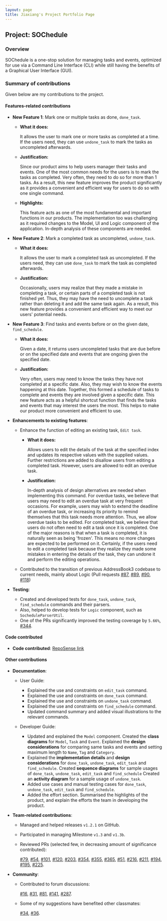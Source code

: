 ```yaml
---
layout: page
title: Jiaxiang's Project Portfolio Page
---
```


## Project: SOChedule

### Overview
SOChedule is a one-stop solution for managing tasks and events, optimized for use via a Command Line Interface (CLI)
while still having the benefits of a Graphical User Interface (GUI).

### Summary of contributions
Given below are my contributions to the project.

#### Features-related contributions
* **New Feature 1**: Mark one or multiple tasks as done, `done_task`.
    * **What it does:**
      
      It allows the user to mark one or more tasks as completed at a time. 
      If the users need, they can use `undone_task` to mark the tasks as uncompleted afterwards.
    * **Justification:**
    
      Since our product aims to help users manager their tasks and events. 
      One of the most common needs for the users is to mark the tasks as completed.
      Very often, they need to do so for more than 1 tasks. 
      As a result, this new feature improves the product significantly 
      as it provides a convenient and efficient way for users to do so with one single command.
    * **Highlights:**
      
      This feature acts as one of the most fundamental and important functions in our products.
      The implementation too was challenging as it required changes to the Model, UI and Logic component 
      of the application. In-depth analysis of these components are needed.

* **New Feature 2**: Mark a completed task as uncompleted, `undone_task`.

    * **What it does:**

      It allows the user to mark a completed task as uncompleted.
      If the users need, they can use `done_task` to mark the task as completed afterwards.
    * **Justification:**
        
        Occasionally, users may realize that they made a mistake in completing a task, or certain parts of
      a completed task is not finished yet. Thus, they may have the need to uncomplete a task rather than
      deleting it and add the same task again. As a result, this new feature provides 
      a convenient and efficient way to meet our users' potential needs.

* **New Feature 3**: Find tasks and events before or on the given date, `find_schedule`.

    * **What it does:**

      Given a date, it returns users uncompleted tasks that are due before or on the specified date
      and events that are ongoing given the specified date. 
    * **Justification:**
        
        Very often, users may need to know the tasks they have not completed at a specific date. Also,
      they may wish to know the events happening at this date. Together, this formed a schedule of tasks to complete
      and events they are involved given a specific date. This new feature acts as a helpful shortcut function that
      finds the tasks and events that may interest the users the most. This helps to make our product more convenient 
      and efficient to use.
      

* **Enhancements to existing features**:
    * Enhance the function of editing an existing task, `Edit task`.
        * **What it does:**

            Allows users to edit the details of the task at the specified index 
            and updates its respective values with the supplied values. 
            Further restrictions are added to disallow users from editing a completed task.
            However, users are allowed to edit an overdue task.
      
        * **Justification:**
          
          In-depth analysis of design alternatives are needed when implementing this command.
          For overdue tasks, we believe that users may need to edit an overdue task at very frequent occasions.
          For example, users may wish to extend the deadline of an overdue task, 
          or increasing its priority to remind themselves that this task needs more attention. 
          Thus, we allow overdue tasks to be edited. 
          For completed task, we believe that users do not often need to edit a task once it is completed. 
          One of the major reasons is that when a task is completed, it is naturally seen as being 'frozen'.
          This means no more changes are expected to be performed on it. 
          Certainly, if the users need to edit a completed task because they realize they made some mistakes in entering the details of the task, 
          they can undone it and perform the editing operations.
        
    * Contributed to the transition of previous AddressBook3 codebase to current needs, mainly about Logic
    (Pull requests [\#87](https://github.com/AY2021S2-CS2103-W16-1/tp/pull/87), [\#89](https://github.com/AY2021S2-CS2103-W16-1/tp/pull/89),
    [\#90](https://github.com/AY2021S2-CS2103-W16-1/tp/pull/90), [\#118](https://github.com/AY2021S2-CS2103-W16-1/tp/pull/118))
      
* **Testing**:
    * Created and developed tests for `done_task`, `undone_task`, `find_schedule` commands 
and their parsers. 
    * Also, helped to develop tests for `Logic` component, such as `SocheduleParserUtil`.
    * One of the PRs significantly improved the testing coverage by `5.66%`, [\#344](https://github.com/AY2021S2-CS2103-W16-1/tp/pull/344).

    

#### Code contributed
* **Code contributed**: [RepoSense link](https://nus-cs2103-ay2021s2.github.io/tp-dashboard/?search=litone01&sort=groupTitle&sortWithin=title&timeframe=commit&mergegroup=&groupSelect=groupByRepos&breakdown=true&checkedFileTypes=docs~functional-code~test-code~other&since=2021-02-19)

#### Other contributions
* **Documentation**:
    * User Guide:
        * Explained the use and constraints on `edit_task` command.
        * Explained the use and constraints on `done_task` command.
        * Explained the use and constraints on `undone_task` command.
        * Explained the use and constraints on `find_schedule` command.
        * Updated command summary and added visual illustrations to the relevant commands.
        
    * Developer Guide:
        * Updated and explained the `Model` component. 
          Created the **class diagrams** for `Model`, `Task` and `Event`.
          Explained the **design considerations** for comparing same tasks and events 
          and setting maximum length to `Name`, `Tag` and `Category`.
        * Explained the **implementation details** and **design considerations** for `done_task`, `undone_task`, `edit_task` and `find_schedule`.
            Created **sequence diagrams** for sample usages of `done_task`, `undone_task`, `edit_task` and `find_schedule`
            Created an **activity diagram** for a sample usage of `undone_task`.
        * Added use cases and manual testing cases for `done_task`, `undone_task`, `edit_task` and `find_schedule`.
        * Added the effort section. 
          Summarised the highlights of the product, and explain the efforts the team in developing the product.
          

* **Team-related contributions**:
  * Managed and helped releases `v1.2.1` on GitHub.
  * Participated in managing Milestone `v1.3` and `v1.3b`.
  * Reviewed PRs (selected few, in decreasing amount of significance contributed):
    
    [\#79](https://github.com/AY2021S2-CS2103-W16-1/tp/pull/79), 
    [\#54](https://github.com/AY2021S2-CS2103-W16-1/tp/pull/54),
    [\#101](https://github.com/AY2021S2-CS2103-W16-1/tp/pull/101),
    [\#120](https://github.com/AY2021S2-CS2103-W16-1/tp/pull/120),
    [\#203](https://github.com/AY2021S2-CS2103-W16-1/tp/pull/203),
    [\#354](https://github.com/AY2021S2-CS2103-W16-1/tp/pull/354),
    [\#355](https://github.com/AY2021S2-CS2103-W16-1/tp/pull/355),
    [\#365](https://github.com/AY2021S2-CS2103-W16-1/tp/pull/365),
    [\#51](https://github.com/AY2021S2-CS2103-W16-1/tp/pull/51),
    [\#216](https://github.com/AY2021S2-CS2103-W16-1/tp/pull/216),
    [\#211](https://github.com/AY2021S2-CS2103-W16-1/tp/pull/211),
    [\#194](https://github.com/AY2021S2-CS2103-W16-1/tp/pull/194),
    [\#195](https://github.com/AY2021S2-CS2103-W16-1/tp/pull/195),
    [\#225](https://github.com/AY2021S2-CS2103-W16-1/tp/pull/225).
    

* **Community**:
    * Contributed to forum discussions:
      
      [\#16](https://github.com/nus-cs2103-AY2021S2/forum/issues/16),
      [\#31](https://github.com/nus-cs2103-AY2021S2/forum/issues/31),
      [\#81](https://github.com/nus-cs2103-AY2021S2/forum/issues/81),
      [\#141](https://github.com/nus-cs2103-AY2021S2/forum/issues/141),
      [\#287](https://github.com/nus-cs2103-AY2021S2/forum/issues/287).
      
    * Some of my suggestions have benefited other classmates:

        [\#34](https://github.com/nus-cs2103-AY2021S2/forum/issues/34),
        [\#36](https://github.com/nus-cs2103-AY2021S2/forum/issues/36).

  

